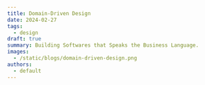 ```yaml
---
title: Domain-Driven Design
date: 2024-02-27
tags:
  - design
draft: true
summary: Building Softwares that Speaks the Business Language.
images:
  - /static/blogs/domain-driven-design.png
authors:
  - default
---
```

